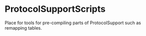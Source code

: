 # ProtocolSupportScripts
Place for tools for pre-compiling parts of ProtocolSupport such as remapping tables.
